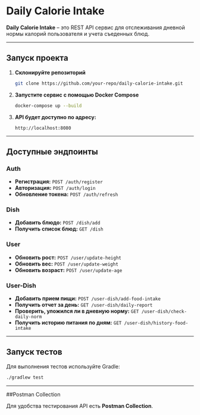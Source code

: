 # Daily Calorie Intake

**Daily Calorie Intake** – это REST API сервис для отслеживания дневной нормы калорий пользователя и учета съеденных блюд.

---

## Запуск проекта

1. **Склонируйте репозиторий**  
   ```sh
   git clone https://github.com/your-repo/daily-calorie-intake.git
   ```

2. **Запустите сервис с помощью Docker Compose**  
   ```sh
   docker-compose up --build
   ```

3. **API будет доступно по адресу:**  
   ```
   http://localhost:8080
   ```

---

## Доступные эндпоинты

### Auth

- **Регистрация:** `POST /auth/register`  
- **Авторизация:** `POST /auth/login`
- **Обновление токена:** `POST /auth/refresh`    

### Dish

- **Добавить блюдо:** `POST /dish/add`
- **Получить список блюд:** `GET /dish`

### User
- **Обновить рост:** `POST /user/update-height`
- **Обновить вес:** `POST /user/update-weight`
- **Обновить возраст:** `POST /user/update-age`

### User-Dish
- **Добавить прием пищи:** `POST /user-dish/add-food-intake`
- **Получить отчет за день:** `GET /user-dish/daily-report`
- **Проверить, уложился ли в дневную норму:** `GET /user-dish/check-daily-norm`
- **Получить историю питания по дням:** `GET /user-dish/history-food-intake`

---

## Запуск тестов

Для выполнения тестов используйте Gradle:  

```sh
./gradlew test
```

---

##Postman Collection

Для удобства тестирования API есть **Postman Collection**.  

